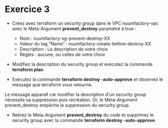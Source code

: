 # Exercice 3

- Créez avec terraform un security group dans le VPC nuumfactory-vpc avec le Meta-Argument **prevent_destroy** paramétré à true :

    - Nom : nuumfactory-sg-prevent-destroy-XX
    - Valeur du tag “Name” : nuumfactory-create-before-destroy-XX
    - Description : La description de votre choix
    - Règles : aucune, ou celles de votre choix

- Modifiez la description du security group et exécutez la commande **terraform plan**.

- Exécutez la commande **terraform destroy -auto-approve** et observez le message que terraform vous retourne.

Le message apparaît car modifier la description d'un security group nécessite sa suppression puis recréation. Or, le Meta-Argument prevent_destroy empêche la suppression du security group.

- Retirez le Meta-Argument **prevent_destroy** du code et supprimez le security group avec la commande **terraform destroy -auto-approve**.